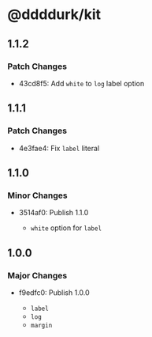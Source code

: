 # @ddddurk/kit

## 1.1.2

### Patch Changes

- 43cd8f5: Add `white` to `log` label option

## 1.1.1

### Patch Changes

- 4e3fae4: Fix `label` literal

## 1.1.0

### Minor Changes

- 3514af0: Publish 1.1.0

  - `white` option for `label`

## 1.0.0

### Major Changes

- f9edfc0: Publish 1.0.0

  - `label`
  - `log`
  - `margin`
